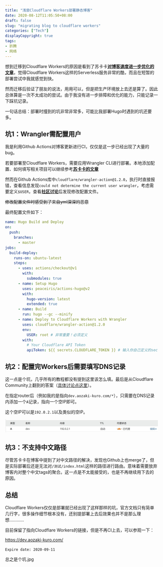 ```yaml
---
title: "浅尝Cloudflare Workers部署静态博客"
date: 2020-08-12T11:05:50+08:00
draft: false
slug: "migrating blog to cloudflare workers"
categories: ["Tech"]
displayCopyright: true
tags:
- 折腾
- 网络
---
```


想到迁移到Cloudflare Workers的原因是看到了苏卡卡[**对博客速度进一步优化的文章**](https://blog.skk.moe/post/deploy-blog-to-cf-workers-site/)，觉得Cloudflare Workers这样的Serverless服务非常的酷，而且在短暂的部署尝试中我就感觉到快。

然而迁移后验证了朋友的说法，用用可以，但是把生产环境放上去还是算了。因此总体算是一次不太成功的尝试。由于我没有进一步排障和优化的能力，只能记录一下踩坑记录。

一句话总结：部署时撞到的坑非常非常多，可能比我部署Hugo时遇到的坑还要多。

## 坑1：Wrangler需配置用户

我是利用Github Actions对博客更新进行CI，仅仅是这一步已经出现了大量的bug。

若要部署至Cloudflare Workers，需要应用Wrangler CLI进行部署。本地添加配置、如何填写相关项目可以继续参考[**苏卡卡的文章**](https://blog.skk.moe/post/deploy-blog-to-cf-workers-site/)

然而在Github Actions库中`cloudflare/wrangler-action@1.2.0`，执行时直接报错，查看信息发现`could not determine the current user wrangler`，考虑需要定义`$USER`，查看[**社区讨论**](https://github.com/cloudflare/wrangler-action/issues/12)后发现修改配置文件。

~~修改配置文件时感受到了来自yml深深的恶意~~

最终配置文件如下：
```yml
name: Hugo Build and Deploy
on:
  push:
    branches:
      - master
jobs:
  build-deploy:
    runs-on: ubuntu-latest
    steps:
      - uses: actions/checkout@v1
        with:
          submodules: true
      - name: Setup Hugo
        uses: peaceiris/actions-hugo@v2
        with:
          hugo-version: latest
          extended: true
      - name: Build
        run: hugo --gc --minify
      - name: Deploy to Cloudflare Workers with Wrangler
        uses: cloudflare/wrangler-action@1.2.0
        env:
          USER: root # 非常重要！必须定义
        with:
          # Your Cloudflare API Token
          apiToken: ${{ secrets.CLOUDFLARE_TOKEN }} # 输入你自己定义的secret名称
```

## 坑2：配置完Workers后需要填写DNS记录

这一点是个坑，几乎所有的教程都没有提到这里该怎么填。最后是从Cloudflare Community上翻到的答案（[具体讨论点这里](https://community.cloudflare.com/t/setup-workers-on-personal-domain/88012/7)）。

在指定router后（例如我的是指向`dev.aozaki-kuro.com/*`），只需要在DNS记录内添加一个`A`记录，指向一个空IP即可。

这个空IP可以是`192.0.2.1`以及类似的空IP。

![0001](0001.jpg "其实就这么简单，但是连官方文档都没写，大部分教程也没写")

## 坑3：不支持中文路径

尽管苏卡卡在博客中提到了对中文路径的解决，发现也Github上也merge了，但是实际部署后还是无法对`/测试/index.html`这样的路径进行路由。意味着需要放弃博客内对整个中文tags的聚合。这一点是不太能接受的，也是不再继续用下去的原因。

## 总结

Cloudflare Workers仅仅是部署就已经出现了这样那样的坑，官方文档只有简单几行字，很多操作细节根本没有，还别提部署上去后效果也并不是那么理想…………

目前保留了指向Cloudflare Workers的链接，但是不再CI上去，可以参观一下：

https://dev.aozaki-kuro.com/

`Expire date: 2020-09-11`

总之是个坑.jpg